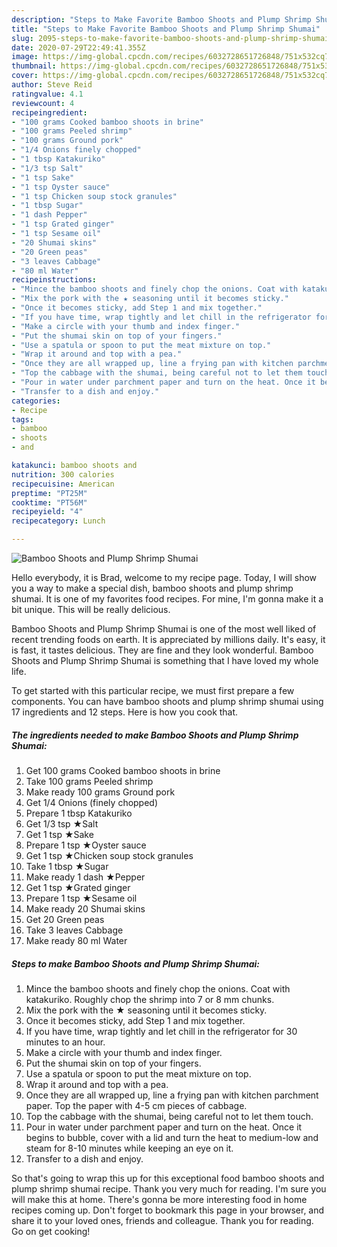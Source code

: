 ```yaml
---
description: "Steps to Make Favorite Bamboo Shoots and Plump Shrimp Shumai"
title: "Steps to Make Favorite Bamboo Shoots and Plump Shrimp Shumai"
slug: 2095-steps-to-make-favorite-bamboo-shoots-and-plump-shrimp-shumai
date: 2020-07-29T22:49:41.355Z
image: https://img-global.cpcdn.com/recipes/6032728651726848/751x532cq70/bamboo-shoots-and-plump-shrimp-shumai-recipe-main-photo.jpg
thumbnail: https://img-global.cpcdn.com/recipes/6032728651726848/751x532cq70/bamboo-shoots-and-plump-shrimp-shumai-recipe-main-photo.jpg
cover: https://img-global.cpcdn.com/recipes/6032728651726848/751x532cq70/bamboo-shoots-and-plump-shrimp-shumai-recipe-main-photo.jpg
author: Steve Reid
ratingvalue: 4.1
reviewcount: 4
recipeingredient:
- "100 grams Cooked bamboo shoots in brine"
- "100 grams Peeled shrimp"
- "100 grams Ground pork"
- "1/4 Onions finely chopped"
- "1 tbsp Katakuriko"
- "1/3 tsp Salt"
- "1 tsp Sake"
- "1 tsp Oyster sauce"
- "1 tsp Chicken soup stock granules"
- "1 tbsp Sugar"
- "1 dash Pepper"
- "1 tsp Grated ginger"
- "1 tsp Sesame oil"
- "20 Shumai skins"
- "20 Green peas"
- "3 leaves Cabbage"
- "80 ml Water"
recipeinstructions:
- "Mince the bamboo shoots and finely chop the onions. Coat with katakuriko. Roughly chop the shrimp into 7 or 8 mm chunks."
- "Mix the pork with the ★ seasoning until it becomes sticky."
- "Once it becomes sticky, add Step 1 and mix together."
- "If you have time, wrap tightly and let chill in the refrigerator for 30 minutes to an hour."
- "Make a circle with your thumb and index finger."
- "Put the shumai skin on top of your fingers."
- "Use a spatula or spoon to put the meat mixture on top."
- "Wrap it around and top with a pea."
- "Once they are all wrapped up, line a frying pan with kitchen parchment paper. Top the paper with 4-5 cm pieces of cabbage."
- "Top the cabbage with the shumai, being careful not to let them touch."
- "Pour in water under parchment paper and turn on the heat. Once it begins to bubble, cover with a lid and turn the heat to medium-low and steam for 8-10 minutes while keeping an eye on it."
- "Transfer to a dish and enjoy."
categories:
- Recipe
tags:
- bamboo
- shoots
- and

katakunci: bamboo shoots and 
nutrition: 300 calories
recipecuisine: American
preptime: "PT25M"
cooktime: "PT56M"
recipeyield: "4"
recipecategory: Lunch

---
```



![Bamboo Shoots and Plump Shrimp Shumai](https://img-global.cpcdn.com/recipes/6032728651726848/751x532cq70/bamboo-shoots-and-plump-shrimp-shumai-recipe-main-photo.jpg)

Hello everybody, it is Brad, welcome to my recipe page. Today, I will show you a way to make a special dish, bamboo shoots and plump shrimp shumai. It is one of my favorites food recipes. For mine, I'm gonna make it a bit unique. This will be really delicious.



Bamboo Shoots and Plump Shrimp Shumai is one of the most well liked of recent trending foods on earth. It is appreciated by millions daily. It's easy, it is fast, it tastes delicious. They are fine and they look wonderful. Bamboo Shoots and Plump Shrimp Shumai is something that I have loved my whole life.


To get started with this particular recipe, we must first prepare a few components. You can have bamboo shoots and plump shrimp shumai using 17 ingredients and 12 steps. Here is how you cook that.

<!--inarticleads1-->

##### The ingredients needed to make Bamboo Shoots and Plump Shrimp Shumai:

1. Get 100 grams Cooked bamboo shoots in brine
1. Take 100 grams Peeled shrimp
1. Make ready 100 grams Ground pork
1. Get 1/4 Onions (finely chopped)
1. Prepare 1 tbsp Katakuriko
1. Get 1/3 tsp ★Salt
1. Get 1 tsp ★Sake
1. Prepare 1 tsp ★Oyster sauce
1. Get 1 tsp ★Chicken soup stock granules
1. Take 1 tbsp ★Sugar
1. Make ready 1 dash ★Pepper
1. Get 1 tsp ★Grated ginger
1. Prepare 1 tsp ★Sesame oil
1. Make ready 20 Shumai skins
1. Get 20 Green peas
1. Take 3 leaves Cabbage
1. Make ready 80 ml Water




<!--inarticleads2-->

##### Steps to make Bamboo Shoots and Plump Shrimp Shumai:

1. Mince the bamboo shoots and finely chop the onions. Coat with katakuriko. Roughly chop the shrimp into 7 or 8 mm chunks.
1. Mix the pork with the ★ seasoning until it becomes sticky.
1. Once it becomes sticky, add Step 1 and mix together.
1. If you have time, wrap tightly and let chill in the refrigerator for 30 minutes to an hour.
1. Make a circle with your thumb and index finger.
1. Put the shumai skin on top of your fingers.
1. Use a spatula or spoon to put the meat mixture on top.
1. Wrap it around and top with a pea.
1. Once they are all wrapped up, line a frying pan with kitchen parchment paper. Top the paper with 4-5 cm pieces of cabbage.
1. Top the cabbage with the shumai, being careful not to let them touch.
1. Pour in water under parchment paper and turn on the heat. Once it begins to bubble, cover with a lid and turn the heat to medium-low and steam for 8-10 minutes while keeping an eye on it.
1. Transfer to a dish and enjoy.




So that's going to wrap this up for this exceptional food bamboo shoots and plump shrimp shumai recipe. Thank you very much for reading. I'm sure you will make this at home. There's gonna be more interesting food in home recipes coming up. Don't forget to bookmark this page in your browser, and share it to your loved ones, friends and colleague. Thank you for reading. Go on get cooking!
